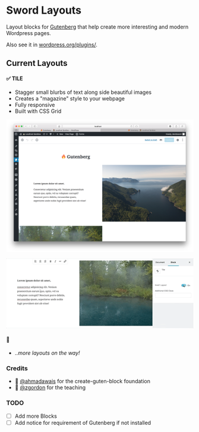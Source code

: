 # Sword Layouts

Layout blocks for [Gutenberg](https://wordpress.org/plugins/gutenberg/) that help create more interesting and modern Wordpress pages.

Also see it in [wordpress.org/plugins/](https://wordpress.org/plugins/sword-layouts/).

## Current Layouts

#### ✅ TILE

* Stagger small blurbs of text along side beautiful images
* Creates a "magazine" style to your webpage
* Fully responsive
* Built with CSS Grid

![](https://raw.githubusercontent.com/davidsword/sword-layouts/master/screenshot-1.png)

![](https://raw.githubusercontent.com/davidsword/sword-layouts/master/screenshot-3.gif)

#### 🚧

* _..more layouts on the way!_

### Credits

 - 🙏 [@ahmadawais](https://github.com/ahmadawais/create-guten-block) for the create-guten-block foundation
 - 🙏 [@zgordon](https://gutenberg.courses/development/) for the teaching


### TODO

- [ ] Add more Blocks
- [ ] Add notice for requirement of Gutenberg if not installed
